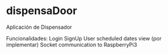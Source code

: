# dispensaDoor

Aplicación de Dispensador

Funcionalidades:
    Login
    SignUp
    User scheduled dates view (por implementar)
    Socket communication to RaspberryPi3
    

